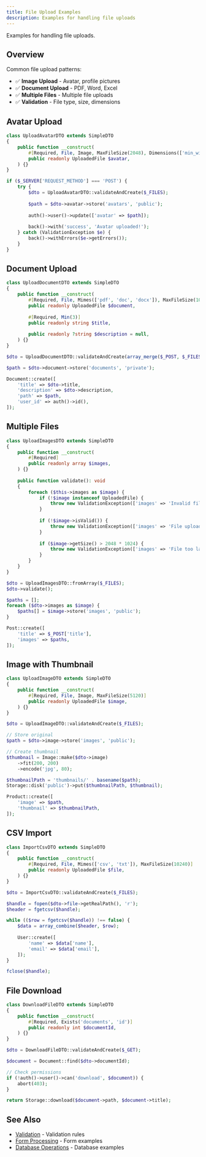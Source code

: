 ```yaml
---
title: File Upload Examples
description: Examples for handling file uploads
---
```


Examples for handling file uploads.

## Overview

Common file upload patterns:

- ✅ **Image Upload** - Avatar, profile pictures
- ✅ **Document Upload** - PDF, Word, Excel
- ✅ **Multiple Files** - Multiple file uploads
- ✅ **Validation** - File type, size, dimensions

## Avatar Upload

```php
class UploadAvatarDTO extends SimpleDTO
{
    public function __construct(
        #[Required, File, Image, MaxFileSize(2048), Dimensions(['min_width' => 100, 'min_height' => 100])]
        public readonly UploadedFile $avatar,
    ) {}
}

if ($_SERVER['REQUEST_METHOD'] === 'POST') {
    try {
        $dto = UploadAvatarDTO::validateAndCreate($_FILES);
        
        $path = $dto->avatar->store('avatars', 'public');
        
        auth()->user()->update(['avatar' => $path]);
        
        back()->with('success', 'Avatar uploaded!');
    } catch (ValidationException $e) {
        back()->withErrors($e->getErrors());
    }
}
```

## Document Upload

```php
class UploadDocumentDTO extends SimpleDTO
{
    public function __construct(
        #[Required, File, Mimes(['pdf', 'doc', 'docx']), MaxFileSize(10240)]
        public readonly UploadedFile $document,
        
        #[Required, Min(3)]
        public readonly string $title,
        
        public readonly ?string $description = null,
    ) {}
}

$dto = UploadDocumentDTO::validateAndCreate(array_merge($_POST, $_FILES));

$path = $dto->document->store('documents', 'private');

Document::create([
    'title' => $dto->title,
    'description' => $dto->description,
    'path' => $path,
    'user_id' => auth()->id(),
]);
```

## Multiple Files

```php
class UploadImagesDTO extends SimpleDTO
{
    public function __construct(
        #[Required]
        public readonly array $images,
    ) {}
    
    public function validate(): void
    {
        foreach ($this->images as $image) {
            if (!$image instanceof UploadedFile) {
                throw new ValidationException(['images' => 'Invalid file']);
            }
            
            if (!$image->isValid()) {
                throw new ValidationException(['images' => 'File upload failed']);
            }
            
            if ($image->getSize() > 2048 * 1024) {
                throw new ValidationException(['images' => 'File too large']);
            }
        }
    }
}

$dto = UploadImagesDTO::fromArray($_FILES);
$dto->validate();

$paths = [];
foreach ($dto->images as $image) {
    $paths[] = $image->store('images', 'public');
}

Post::create([
    'title' => $_POST['title'],
    'images' => $paths,
]);
```

## Image with Thumbnail

```php
class UploadImageDTO extends SimpleDTO
{
    public function __construct(
        #[Required, File, Image, MaxFileSize(5120)]
        public readonly UploadedFile $image,
    ) {}
}

$dto = UploadImageDTO::validateAndCreate($_FILES);

// Store original
$path = $dto->image->store('images', 'public');

// Create thumbnail
$thumbnail = Image::make($dto->image)
    ->fit(200, 200)
    ->encode('jpg', 80);

$thumbnailPath = 'thumbnails/' . basename($path);
Storage::disk('public')->put($thumbnailPath, $thumbnail);

Product::create([
    'image' => $path,
    'thumbnail' => $thumbnailPath,
]);
```

## CSV Import

```php
class ImportCsvDTO extends SimpleDTO
{
    public function __construct(
        #[Required, File, Mimes(['csv', 'txt']), MaxFileSize(10240)]
        public readonly UploadedFile $file,
    ) {}
}

$dto = ImportCsvDTO::validateAndCreate($_FILES);

$handle = fopen($dto->file->getRealPath(), 'r');
$header = fgetcsv($handle);

while (($row = fgetcsv($handle)) !== false) {
    $data = array_combine($header, $row);
    
    User::create([
        'name' => $data['name'],
        'email' => $data['email'],
    ]);
}

fclose($handle);
```

## File Download

```php
class DownloadFileDTO extends SimpleDTO
{
    public function __construct(
        #[Required, Exists('documents', 'id')]
        public readonly int $documentId,
    ) {}
}

$dto = DownloadFileDTO::validateAndCreate($_GET);

$document = Document::find($dto->documentId);

// Check permissions
if (!auth()->user()->can('download', $document)) {
    abort(403);
}

return Storage::download($document->path, $document->title);
```

## See Also

- [Validation](/simple-dto/validation/) - Validation rules
- [Form Processing](/examples/form-processing/) - Form examples
- [Database Operations](/examples/database-operations/) - Database examples

